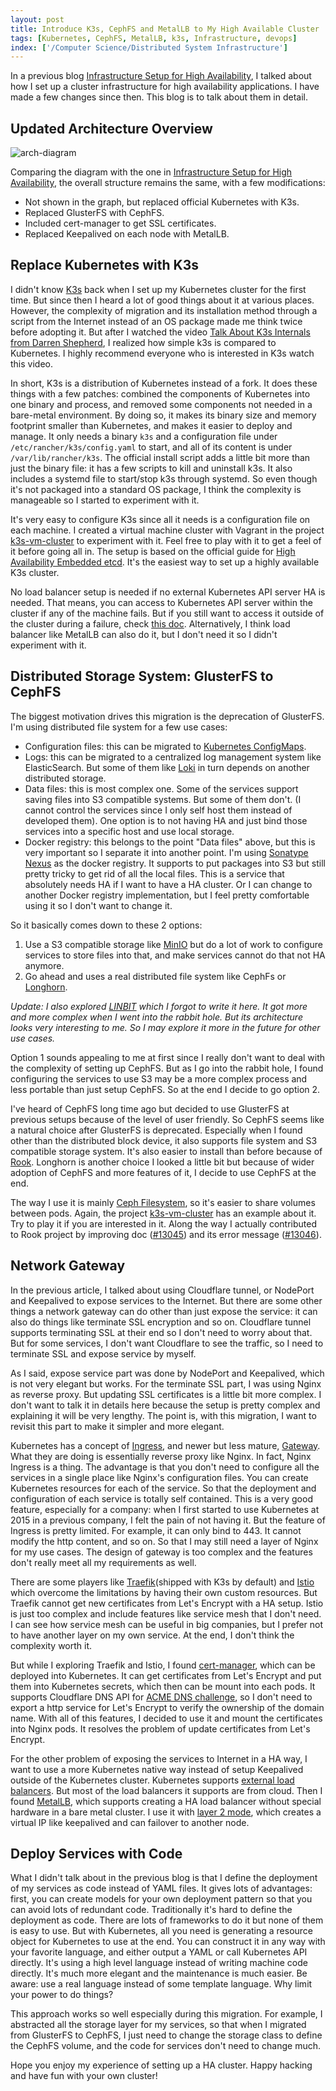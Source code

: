 ```yaml
---
layout: post
title: Introduce K3s, CephFS and MetalLB to My High Available Cluster
tags: [Kubernetes, CephFS, MetalLB, k3s, Infrastructure, devops]
index: ['/Computer Science/Distributed System Infrastructure']
---
```


In a previous blog [Infrastructure Setup for High Availability](/2023-03-13-Infrastructure-Setup-for-High-Availability.html), I talked about how I set up a cluster infrastructure for high availability applications. I have made a few changes since then. This blog is to talk about them in detail.

## Updated Architecture Overview

![arch-diagram](/static/images/2023-11-28-Introduce-K3s-CephFS-and-MetalLB-to-My-High-Avaliable-Cluster/ha-cluster-infrastructure-k3s.png)

Comparing the diagram with the one in [Infrastructure Setup for High Availability](/2023-03-13-Infrastructure-Setup-for-High-Availability.html), the overall structure remains the same, with a few modifications:

* Not shown in the graph, but replaced official Kubernetes with K3s.
* Replaced GlusterFS with CephFS.
* Included cert-manager to get SSL certificates.
* Replaced Keepalived on each node with MetalLB.

## Replace Kubernetes with K3s

I didn't know [K3s](https://k3s.io/) back when I set up my Kubernetes cluster for the first time. But since then I heard a lot of good things about it at various places. However, the complexity of migration and its installation method through a script from the Internet instead of an OS package made me think twice before adopting it. But after I watched the video [Talk About K3s Internals from Darren Shepherd](https://www.youtube.com/watch?v=k58WnbKmjdA), I realized how simple k3s is compared to Kubernetes. I highly recommend everyone who is interested in K3s watch this video.

In short, K3s is a distribution of Kubernetes instead of a fork. It does these things with a few patches: combined the components of Kubernetes into one binary and process, and removed some components not needed in a bare-metal environment. By doing so, it makes its binary size and memory footprint smaller than Kubernetes, and makes it easier to deploy and manage. It only needs a binary `k3s` and a configuration file under `/etc/rancher/k3s/config.yaml` to start, and all of its content is under `/var/lib/rancher/k3s`. The official install script adds a little bit more than just the binary file: it has a few scripts to kill and uninstall k3s. It also includes a systemd file to start/stop k3s through systemd. So even though it's not packaged into a standard OS package, I think the complexity is manageable so I started to experiment with it.

It's very easy to configure K3s since all it needs is a configuration file on each machine. I created a virtual machine cluster with Vagrant in the project [k3s-vm-cluster](https://github.com/wb14123/k3s-vm-cluster) to experiment with it. Feel free to play with it to get a feel of it before going all in. The setup is based on the official guide for [High Availability Embedded etcd](https://docs.k3s.io/datastore/ha-embedded). It's the easiest way to set up a highly available K3s cluster.

No load balancer setup is needed if no external Kubernetes API server HA is needed. That means, you can access to Kubernetes API server within the cluster if any of the machine fails. But if you still want to access it outside of the cluster during a failure, check [this doc](https://docs.k3s.io/datastore/cluster-loadbalancer). Alternatively, I think load balancer like MetalLB can also do it, but I don't need it so I didn't experiment with it.

## Distributed Storage System: GlusterFS to CephFS

The biggest motivation drives this migration is the deprecation of GlusterFS. I'm using distributed file system for a few use cases:

* Configuration files: this can be migrated to [Kubernetes ConfigMaps](https://kubernetes.io/docs/concepts/configuration/configmap/).
* Logs: this can be migrated to a centralized log management system like ElasticSearch. But some of them like [Loki](https://grafana.com/oss/loki/) in turn depends on another distributed storage.
* Data files: this is most complex one. Some of the services support saving files into S3 compatible systems. But some of them don't. (I cannot control the services since I only self host them instead of developed them). One option is to not having HA and just bind those services into a specific host and use local storage.
* Docker registry: this belongs to the point "Data files" above, but this is very important so I separate it into another point. I'm using [Sonatype Nexus](https://www.sonatype.com/products/sonatype-nexus-repository) as the docker registry. It supports to put packages into S3 but still pretty tricky to get rid of all the local files. This is a service that absolutely needs HA if I want to have a HA cluster. Or I can change to another Docker registry implementation, but I feel pretty comfortable using it so I don't want to change it.

So it basically comes down to these 2 options:

1. Use a S3 compatible storage like [MinIO](https://min.io/) but do a lot of work to configure services to store files into that, and make services cannot do that not HA anymore.
2. Go ahead and uses a real distributed file system like CephFs or [Longhorn](https://longhorn.io/).

*Update: I also explored [LINBIT](https://linbit.com/) which I forgot to write it here. It got more and more complex when I went into the rabbit hole. But its architecture looks very interesting to me. So I may explore it more in the future for other use cases.*

Option 1 sounds appealing to me at first since I really don't want to deal with the complexity of setting up CephFS. But as I go into the rabbit hole, I found configuring the services to use S3 may be a more complex process and less portable than just setup CephFS. So at the end I decide to go option 2.

I've heard of CephFS long time ago but decided to use GlusterFS at previous setups because of the level of user friendly. So CephFS seems like a natural choice after GlusterFS is deprecated. Especially when I found other than the distributed block device, it also supports file system and S3 compatible storage system. It's also easier to install than before because of [Rook](https://rook.io/). Longhorn is another choice I looked a little bit but because of wider adoption of CephFS and more features of it, I decide to use CephFS at the end.

The way I use it is mainly [Ceph Filesystem](https://rook.io/docs/rook/v1.11/Storage-Configuration/Shared-Filesystem-CephFS/filesystem-storage/), so it's easier to share volumes between pods. Again, the project [k3s-vm-cluster](https://github.com/wb14123/k3s-vm-cluster) has an example about it. Try to play it if you are interested in it. Along the way I actually contributed to Rook project by improving doc ([#13045](https://github.com/rook/rook/pull/13045)) and its error message ([#13046](https://github.com/rook/rook/pull/13046)).

## Network Gateway

In the previous article, I talked about using Cloudflare tunnel, or NodePort and Keepalived to expose services to the Internet. But there are some other things a network gateway can do other than just expose the service: it can also do things like terminate SSL encryption and so on. Cloudflare tunnel supports terminating SSL at their end so I don't need to worry about that. But for some services, I don't want Cloudflare to see the traffic, so I need to terminate SSL and expose service by myself.

As I said, expose service part was done by NodePort and Keepalived, which is not very elegant but works. For the terminate SSL part, I was using Nginx as reverse proxy. But updating SSL certificates is a little bit more complex. I don't want to talk it in details here because the setup is pretty complex and explaining it will be very lengthy. The point is, with this migration, I want to revisit this part to make it simpler and more elegant.

Kubernetes has a concept of [Ingress](https://kubernetes.io/docs/concepts/services-networking/ingress/), and newer but less mature, [Gateway](https://gateway-api.sigs.k8s.io/). What they are doing is essentially reverse proxy like Nginx. In fact, Nginx Ingress is a thing. The advantage is that you don't need to configure all the services in a single place like Nginx's configuration files. You can create Kubernetes resources for each of the service. So that the deployment and configuration of each service is totally self contained. This is a very good feature, especially for a company: when I first started to use Kubernetes at 2015 in a previous company, I felt the pain of not having it. But the feature of Ingress is pretty limited. For example, it can only bind to 443. It cannot modify the http content, and so on. So that I may still need a layer of Nginx for my use cases. The design of gateway is too complex and the features don't really meet all my requirements as well.

There are some players like [Traefik](https://traefik.io/)(shipped with K3s by default) and [Istio](https://istio.io/) which overcome the limitations by having their own custom resources. But Traefik cannot get new certificates from Let's Encrypt with a HA setup. Istio is just too complex and include features like service mesh that I don't need. I can see how service mesh can be useful in big companies, but I prefer not to have another layer on my own service. At the end, I don't think the complexity worth it.

But while I exploring Traefik and Istio, I found [cert-manager](https://cert-manager.io/), which can be deployed into Kubernetes. It can get certificates from Let's Encrypt and put them into Kubernetes secrets, which then can be mount into each pods. It supports Cloudflare DNS API for [ACME DNS challenge](https://letsencrypt.org/docs/challenge-types/#dns-01-challenge), so I don't need to export a http service for Let's Encrypt to verify the ownership of the domain name. With all of this features, I decided to use it and mount the certificates into Nginx pods. It resolves the problem of update certificates from Let's Encrypt.

For the other problem of exposing the services to Internet in a HA way, I want to use a more Kubernetes native way instead of setup Keepalived outside of the Kubernetes cluster. Kubernetes supports [external load balancers](https://kubernetes.io/docs/tasks/access-application-cluster/create-external-load-balancer/). But most of the load balancers it supports are from cloud. Then I found [MetalLB](https://metallb.org/), which supports creating a HA load balancer without special hardware in a bare metal cluster. I use it with [layer 2 mode](https://metallb.org/concepts/layer2/), which creates a virtual IP like keepalived and can failover to another node.


## Deploy Services with Code

What I didn't talk about in the previous blog is that I define the deployment of my services as code instead of YAML files. It gives lots of advantages: first, you can create models for your own deployment pattern so that you can avoid lots of redundant code. Traditionally it's hard to define the deployment as code. There are lots of frameworks to do it but none of them is easy to use. But with Kubernetes, all you need is generating a resource object for Kubernetes to use at the end. You can construct it in any way with your favorite language, and either output a YAML or call Kubernetes API directly. It's using a high level language instead of writing machine code directly. It's much more elegant and the maintenance is much easier. Be aware: use a real language instead of some template language. Why limit your power to do things?

This approach works so well especially during this migration. For example, I abstracted all the storage layer for my services, so that when I migrated from GlusterFS to CephFS, I just need to change the storage class to define the CephFS volume, and the code for services don't need to change much.

Hope you enjoy my experience of setting up a HA cluster. Happy hacking and have fun with your own cluster!
